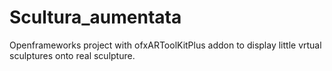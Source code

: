 Scultura_aumentata
==================

Openframeworks project with ofxARToolKitPlus addon to display little vrtual sculptures onto real sculpture.

